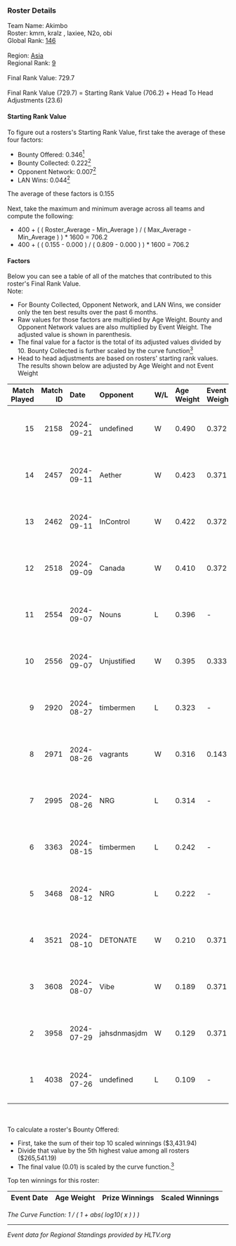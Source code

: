 ### Roster Details<br />
Team Name: Akimbo<br />
Roster: kmrn, kralz , laxiee, N2o, obi<br />
Global Rank: [146](../../standings_global_2025_01_06.md)<br />
<br />
Region: [Asia]( ../../standings_asia_2025_01_06.md)<br />
Regional Rank: [9]( ../../standings_asia_2025_01_06.md)<br />
<br />
Final Rank Value:  729.7<br />
<br />
Final Rank Value (729.7) = Starting Rank Value (706.2) + Head To Head Adjustments (23.6)<br />

#### Starting Rank Value<br />
To figure out a rosters's Starting Rank Value, first take the average of these four factors:<br />
- Bounty Offered: 0.346[<sup>1</sup>](#table2)
- Bounty Collected: 0.222[<sup>2</sup>](#table1)
- Opponent Network: 0.007[<sup>2</sup>](#table1)
- LAN Wins: 0.044[<sup>2</sup>](#table1)

The average of these factors is 0.155<br />
<br />
Next, take the maximum and minimum average across all teams and compute the following:<br />
- 400 + ( ( Roster_Average - Min_Average ) / ( Max_Average - Min_Average ) ) * 1600 = 706.2
- 400 + ( ( 0.155 - 0.000 ) / ( 0.809 - 0.000 ) ) * 1600 = 706.2


#### Factors<br />
Below you can see a table of all of the matches that contributed to this roster's Final Rank Value.<br />
Note:<br />

- For Bounty Collected, Opponent Network, and LAN Wins, we consider only the ten best results over the past 6 months.
- Raw values for those factors are multiplied by Age Weight. Bounty and Opponent Network values are also multiplied by Event Weight. The adjusted value is shown in parenthesis.
- The final value for a factor is the total of its adjusted values divided by 10. Bounty Collected is further scaled by the curve function[<sup>3</sup>](#curveFunction)
- Head to head adjustments are based on rosters' starting rank values. The results shown below are adjusted by Age Weight and not Event Weight
<span id="table1"></span><br />


| Match Played | Match ID | Date       | Opponent     | W/L | Age Weight | Event Weight | Bounty Collected | Opponent Network | LAN Wins  | H2H Adj. | Roster                          |
| -: | -: | :- | :- | :- | :- | :- | :- | :- | :- | -: | :- |
|           15 |     2158 | 2024-09-21 | undefined    | W   | 0.490      | 0.372        | 0.009 (0.002)    | 0.144 (0.026)    | 0 (0.000) |     7.57 | kmrn, kralz , laxiee, N2o, obi  |
|           14 |     2457 | 2024-09-11 | Aether       | W   | 0.423      | 0.371        | 0.000 (0.000)    | 0.066 (0.010)    | 0 (0.000) |     2.85 | kmrn, kralz , laxiee, N2o, obi  |
|           13 |     2462 | 2024-09-11 | InControl    | W   | 0.422      | 0.372        | 0.006 (0.001)    | 0.066 (0.010)    | 0 (0.000) |     5.63 | kmrn, kralz , laxiee, N2o, obi  |
|           12 |     2518 | 2024-09-09 | Canada       | W   | 0.410      | 0.372        | 0.002 (0.000)    | 0.070 (0.011)    | 0 (0.000) |     5.49 | kmrn, kralz , laxiee, N2o, obi  |
|           11 |     2554 | 2024-09-07 | Nouns        | L   | 0.396      | -            | -                | -                | -         |    -1.14 | kmrn, kralz , laxiee, N2o, obi  |
|           10 |     2556 | 2024-09-07 | Unjustified  | W   | 0.395      | 0.333        | 0.000 (0.000)    | 0.000 (0.000)    | 1 (0.395) |     1.88 | kmrn, kralz , laxiee, N2o, obi  |
|            9 |     2920 | 2024-08-27 | timbermen    | L   | 0.323      | -            | -                | -                | -         |    -2.79 | hyza, laxiee, N2o, obi, Pol0    |
|            8 |     2971 | 2024-08-26 | vagrants     | W   | 0.316      | 0.143        | 0.005 (0.000)    | 0.172 (0.008)    | 0 (0.000) |     5.45 | hyza, laxiee, N2o, obi, Pol0    |
|            7 |     2995 | 2024-08-26 | NRG          | L   | 0.314      | -            | -                | -                | -         |    -0.58 | hyza, laxiee, N2o, obi, Pol0    |
|            6 |     3363 | 2024-08-15 | timbermen    | L   | 0.242      | -            | -                | -                | -         |    -2.07 | hyza, kmrn, laxiee, N2o, obi    |
|            5 |     3468 | 2024-08-12 | NRG          | L   | 0.222      | -            | -                | -                | -         |    -0.41 | hyza, kmrn, laxiee, N2o, obi    |
|            4 |     3521 | 2024-08-10 | DETONATE     | W   | 0.210      | 0.371        | 0.000 (0.000)    | 0.042 (0.003)    | 0 (0.000) |     1.54 | hyza, kmrn, laxiee, N2o, obi    |
|            3 |     3608 | 2024-08-07 | Vibe         | W   | 0.189      | 0.371        | 0.000 (0.000)    | 0.005 (0.000)    | 0 (0.000) |     1.38 | hyza, kmrn, laxiee, N2o, obi    |
|            2 |     3958 | 2024-07-29 | jahsdnmasjdm | W   | 0.129      | 0.371        | 0.000 (0.000)    | 0.000 (0.000)    | 0 (0.000) |     0.62 | arviast, hyza, laxiee, N2o, obi |
|            1 |     4038 | 2024-07-26 | undefined    | L   | 0.109      | -            | -                | -                | -         |    -1.85 | hyza, kmrn, laxiee, N2o, obi    |

<br />
<span id="table2"></span><br />
To calculate a roster's Bounty Offered:<br />

- First, take the sum of their top 10 scaled winnings ($3,431.94)
- Divide that value by the 5th highest value among all rosters ($265,541.19)
- The final value (0.01) is scaled by the curve function.[<sup>3</sup>](#curveFunction)

Top ten winnings for this roster:<br />

| Event Date | Age Weight | Prize Winnings | Scaled Winnings |
| :- | -: | :- | :- |


<span id="curveFunction"></span>_The Curve Function: 1 / ( 1 + abs( log10( x ) ) )_<br />

---
_Event data for Regional Standings provided by HLTV.org_<br />
